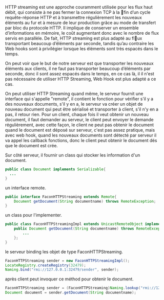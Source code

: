 HTTP streaming est une approche couramment utilisée pour les flux haut débit, qui consiste à ne pas fermer la connexion TCP à la fin d’un cycle requête-réponse HTTP et à transmettre régulièrement les nouveaux éléments au fur et à mesure de leur production grâce au mode de transfert par bloc du protocole HTTP. Il implique de conserver un ensemble d’informations en mémoire, le coût augmentant donc avec le nombre de flux servis en parallèle. De fait, HTTP streaming est plus adapté au flux transportant beaucoup d’éléments par seconde, tandis qu’au contraire les Web hooks sont à privilégier lorsque les éléments sont très espacés dans le temps.



On peut voir que le but de notre serveur est que transporter les nouveaux éléments aux clients, il ne faut pas  transporter beaucoup d’éléments par seconde, donc il sont assez espacés dans le temps, en ce cas là, il il n'est pas nécessaire de utiliser HTTP Streaming, Web Hook est plus adapté a ce cas. 



On peut utiliser HTTP Streaming quand même, le serveur fournit une interface qui s'appelle "remote", il contient le fonction pour vérifier s'il y a des nouveaux documents, s'il y en a, le serveur va créer un objet de nouveau document qui peut être sérialisé et transporter à client, s'il n'y en a pas, il retour rien. Pour un client, chaque fois il  veut obtenir un nouveau document, il faut demander au serveur, le client peut envoyer le demande régulièrement, avec cette façon, le client ne peut pas obtenir le document quand le document est  déposé sur serveur, c'est pas assez pratique, mais avec web hook, quand les nouveaux documents sont détecté par serveur il va appel les callback fonctions, donc le client peut obtenir le document dés que le document est crée.

Sur côté serveur, il fournir un class qui stocker les information d'un document.

```java
public class Document implements Serializable{
  ...
}
```

un interface remote.

```java
public interface FaconHTTPStreaming extends Remote{
    Document getDocument(String documentname) throws RemoteException;
}
```

un class pour l'implementer.

```java
public class FaconHTTPStreamingImpl extends UnicastRemoteObject implements FaconHTTPStreaming{
    public Document getDocument(String documentname) throws RemoteException{
    	...
    };
}
```

le serveur binding les objet de type FaconHTTPStreaming.

```java
FaconHTTPStreaming sender = new FaconHTTPStreamingImpl();
LocateRegistry.createRegistry(32479);
Naming.bind("rmi://127.0.0.1:32479/sender", sender);
```



après client peut invoquer ce méthod pour obtenir le document.

```java
FaconHTTPStreaming sender = (FaconHTTPStreaming)Naming.lookup("rmi://127.0.0.1:32479/sender");
Document document = sender.getDocument(String documentname);
```

